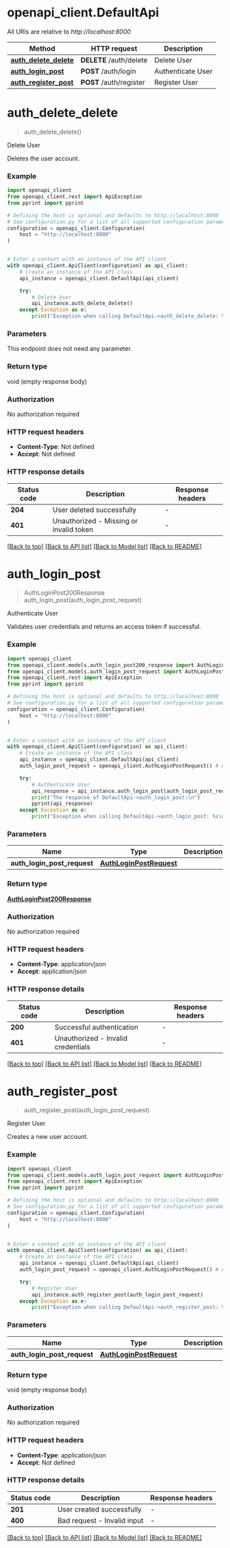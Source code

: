 # openapi_client.DefaultApi

All URIs are relative to *http://localhost:8000*

Method | HTTP request | Description
------------- | ------------- | -------------
[**auth_delete_delete**](DefaultApi.md#auth_delete_delete) | **DELETE** /auth/delete | Delete User
[**auth_login_post**](DefaultApi.md#auth_login_post) | **POST** /auth/login | Authenticate User
[**auth_register_post**](DefaultApi.md#auth_register_post) | **POST** /auth/register | Register User


# **auth_delete_delete**
> auth_delete_delete()

Delete User

Deletes the user account.

### Example


```python
import openapi_client
from openapi_client.rest import ApiException
from pprint import pprint

# Defining the host is optional and defaults to http://localhost:8000
# See configuration.py for a list of all supported configuration parameters.
configuration = openapi_client.Configuration(
    host = "http://localhost:8000"
)


# Enter a context with an instance of the API client
with openapi_client.ApiClient(configuration) as api_client:
    # Create an instance of the API class
    api_instance = openapi_client.DefaultApi(api_client)

    try:
        # Delete User
        api_instance.auth_delete_delete()
    except Exception as e:
        print("Exception when calling DefaultApi->auth_delete_delete: %s\n" % e)
```



### Parameters

This endpoint does not need any parameter.

### Return type

void (empty response body)

### Authorization

No authorization required

### HTTP request headers

 - **Content-Type**: Not defined
 - **Accept**: Not defined

### HTTP response details

| Status code | Description | Response headers |
|-------------|-------------|------------------|
**204** | User deleted successfully |  -  |
**401** | Unauthorized - Missing or invalid token |  -  |

[[Back to top]](#) [[Back to API list]](../README.md#documentation-for-api-endpoints) [[Back to Model list]](../README.md#documentation-for-models) [[Back to README]](../README.md)

# **auth_login_post**
> AuthLoginPost200Response auth_login_post(auth_login_post_request)

Authenticate User

Validates user credentials and returns an access token if successful.

### Example


```python
import openapi_client
from openapi_client.models.auth_login_post200_response import AuthLoginPost200Response
from openapi_client.models.auth_login_post_request import AuthLoginPostRequest
from openapi_client.rest import ApiException
from pprint import pprint

# Defining the host is optional and defaults to http://localhost:8000
# See configuration.py for a list of all supported configuration parameters.
configuration = openapi_client.Configuration(
    host = "http://localhost:8000"
)


# Enter a context with an instance of the API client
with openapi_client.ApiClient(configuration) as api_client:
    # Create an instance of the API class
    api_instance = openapi_client.DefaultApi(api_client)
    auth_login_post_request = openapi_client.AuthLoginPostRequest() # AuthLoginPostRequest | 

    try:
        # Authenticate User
        api_response = api_instance.auth_login_post(auth_login_post_request)
        print("The response of DefaultApi->auth_login_post:\n")
        pprint(api_response)
    except Exception as e:
        print("Exception when calling DefaultApi->auth_login_post: %s\n" % e)
```



### Parameters


Name | Type | Description  | Notes
------------- | ------------- | ------------- | -------------
 **auth_login_post_request** | [**AuthLoginPostRequest**](AuthLoginPostRequest.md)|  | 

### Return type

[**AuthLoginPost200Response**](AuthLoginPost200Response.md)

### Authorization

No authorization required

### HTTP request headers

 - **Content-Type**: application/json
 - **Accept**: application/json

### HTTP response details

| Status code | Description | Response headers |
|-------------|-------------|------------------|
**200** | Successful authentication |  -  |
**401** | Unauthorized - Invalid credentials |  -  |

[[Back to top]](#) [[Back to API list]](../README.md#documentation-for-api-endpoints) [[Back to Model list]](../README.md#documentation-for-models) [[Back to README]](../README.md)

# **auth_register_post**
> auth_register_post(auth_login_post_request)

Register User

Creates a new user account.

### Example


```python
import openapi_client
from openapi_client.models.auth_login_post_request import AuthLoginPostRequest
from openapi_client.rest import ApiException
from pprint import pprint

# Defining the host is optional and defaults to http://localhost:8000
# See configuration.py for a list of all supported configuration parameters.
configuration = openapi_client.Configuration(
    host = "http://localhost:8000"
)


# Enter a context with an instance of the API client
with openapi_client.ApiClient(configuration) as api_client:
    # Create an instance of the API class
    api_instance = openapi_client.DefaultApi(api_client)
    auth_login_post_request = openapi_client.AuthLoginPostRequest() # AuthLoginPostRequest | 

    try:
        # Register User
        api_instance.auth_register_post(auth_login_post_request)
    except Exception as e:
        print("Exception when calling DefaultApi->auth_register_post: %s\n" % e)
```



### Parameters


Name | Type | Description  | Notes
------------- | ------------- | ------------- | -------------
 **auth_login_post_request** | [**AuthLoginPostRequest**](AuthLoginPostRequest.md)|  | 

### Return type

void (empty response body)

### Authorization

No authorization required

### HTTP request headers

 - **Content-Type**: application/json
 - **Accept**: Not defined

### HTTP response details

| Status code | Description | Response headers |
|-------------|-------------|------------------|
**201** | User created successfully |  -  |
**400** | Bad request - Invalid input |  -  |

[[Back to top]](#) [[Back to API list]](../README.md#documentation-for-api-endpoints) [[Back to Model list]](../README.md#documentation-for-models) [[Back to README]](../README.md)

